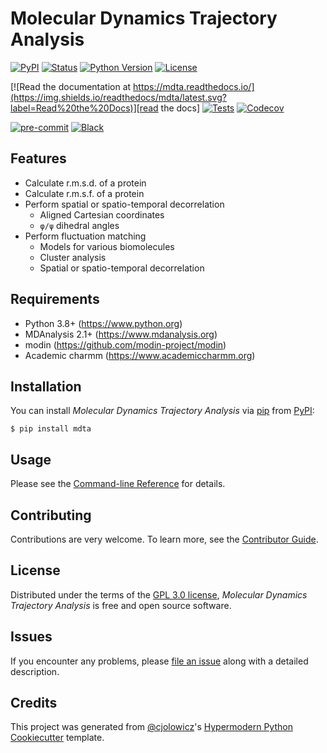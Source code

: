 # Molecular Dynamics Trajectory Analysis

[![PyPI](https://img.shields.io/pypi/v/mdta.svg)][pypi_]
[![Status](https://img.shields.io/pypi/status/mdta.svg)][status]
[![Python Version](https://img.shields.io/pypi/pyversions/mdta)][python version]
[![License](https://img.shields.io/pypi/l/mdta)][license]

[![Read the documentation at https://mdta.readthedocs.io/](https://img.shields.io/readthedocs/mdta/latest.svg?label=Read%20the%20Docs)][read the docs]
[![Tests](https://github.com/tclick/mdta/workflows/Tests/badge.svg)][tests]
[![Codecov](https://codecov.io/gh/tclick/mdta/branch/main/graph/badge.svg)][codecov]

[![pre-commit](https://img.shields.io/badge/pre--commit-enabled-brightgreen?logo=pre-commit&logoColor=white)][pre-commit]
[![Black](https://img.shields.io/badge/code%20style-black-000000.svg)][black]

[pypi_]: https://pypi.org/project/mdta/
[status]: https://pypi.org/project/mdta/
[python version]: https://pypi.org/project/mdta
[read the docs]: https://mdta.readthedocs.io/
[tests]: https://github.com/tclick/mdta/actions?workflow=Tests
[codecov]: https://app.codecov.io/gh/tclick/mdta
[pre-commit]: https://github.com/pre-commit/pre-commit
[black]: https://github.com/psf/black

## Features

- Calculate r.m.s.d. of a protein
- Calculate r.m.s.f. of a protein
- Perform spatial or spatio-temporal decorrelation
  - Aligned Cartesian coordinates
  - `φ/ψ` dihedral angles
- Perform fluctuation matching
  - Models for various biomolecules
  - Cluster analysis
  - Spatial or spatio-temporal decorrelation

## Requirements

- Python 3.8+ (https://www.python.org)
- MDAnalysis 2.1+ (https://www.mdanalysis.org)
- modin (https://github.com/modin-project/modin)
- Academic charmm (https://www.academiccharmm.org)

## Installation

You can install _Molecular Dynamics Trajectory Analysis_ via [pip] from [PyPI]:

```console
$ pip install mdta
```

## Usage

Please see the [Command-line Reference] for details.

## Contributing

Contributions are very welcome.
To learn more, see the [Contributor Guide].

## License

Distributed under the terms of the [GPL 3.0 license][license],
_Molecular Dynamics Trajectory Analysis_ is free and open source software.

## Issues

If you encounter any problems,
please [file an issue] along with a detailed description.

## Credits

This project was generated from [@cjolowicz]'s [Hypermodern Python Cookiecutter] template.

[@cjolowicz]: https://github.com/cjolowicz
[pypi]: https://pypi.org/
[hypermodern python cookiecutter]: https://github.com/cjolowicz/cookiecutter-hypermodern-python
[file an issue]: https://github.com/tclick/mdta/issues
[pip]: https://pip.pypa.io/

<!-- github-only -->

[license]: https://github.com/tclick/mdta/blob/main/LICENSE
[contributor guide]: https://github.com/tclick/mdta/blob/main/CONTRIBUTING.md
[command-line reference]: https://mdta.readthedocs.io/en/latest/usage.html

